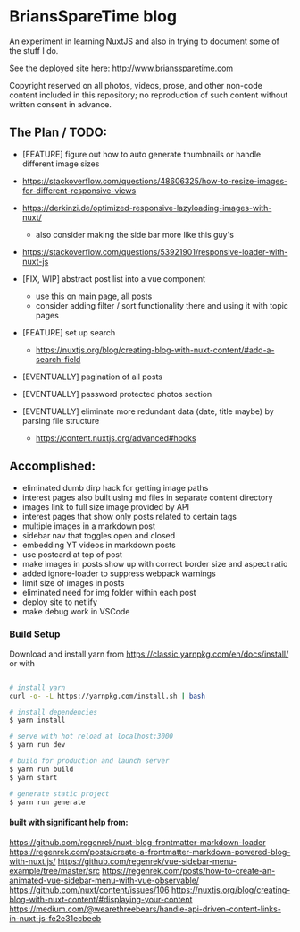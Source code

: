 # BriansSpareTime blog

An experiment in learning NuxtJS and also in trying to document some of the stuff I do.

See the deployed site here: http://www.brianssparetime.com

Copyright reserved on all photos, videos, prose, and other non-code content included in this repository; no reproduction of such content without written consent in advance.


## The Plan / TODO:
 - [FEATURE] figure out how to auto generate thumbnails or handle different image sizes
  - https://stackoverflow.com/questions/48606325/how-to-resize-images-for-different-responsive-views
  - https://derkinzi.de/optimized-responsive-lazyloading-images-with-nuxt/
    - also consider making the side bar more like this guy's
  - https://stackoverflow.com/questions/53921901/responsive-loader-with-nuxt-js

 - [FIX, WIP] abstract post list into a vue component
   - use this on main page, all posts
   - consider adding filter / sort functionality there and using it with topic pages
 - [FEATURE] set up search
    - https://nuxtjs.org/blog/creating-blog-with-nuxt-content/#add-a-search-field
 - [EVENTUALLY] pagination of all posts
 - [EVENTUALLY] password protected photos section
 - [EVENTUALLY] eliminate more redundant data (date, title maybe) by parsing file structure
   - https://content.nuxtjs.org/advanced#hooks


 ## Accomplished:
 - eliminated dumb dirp hack for getting image paths
 - interest pages also built using md files in separate content directory
 - images link to full size image provided by API
 - interest pages that show only posts related to certain tags
 - multiple images in a markdown post
 - sidebar nav that toggles open and closed
 - embedding YT videos in markdown posts
 - use postcard at top of post
 - make images in posts show up with correct border size and aspect ratio
 - added ignore-loader to suppress webpack warnings 
 - limit size of images in posts
 - eliminated need for img folder within each post
 - deploy site to netlify
 - make debug work in VSCode





### Build Setup

Download and install yarn from 
https://classic.yarnpkg.com/en/docs/install/
or with 


``` bash

# install yarn
curl -o- -L https://yarnpkg.com/install.sh | bash

# install dependencies
$ yarn install

# serve with hot reload at localhost:3000
$ yarn run dev

# build for production and launch server
$ yarn run build
$ yarn start

# generate static project
$ yarn run generate
```


#### built with significant help from:
https://github.com/regenrek/nuxt-blog-frontmatter-markdown-loader 
https://regenrek.com/posts/create-a-frontmatter-markdown-powered-blog-with-nuxt.js/
https://github.com/regenrek/vue-sidebar-menu-example/tree/master/src
https://regenrek.com/posts/how-to-create-an-animated-vue-sidebar-menu-with-vue-observable/
https://github.com/nuxt/content/issues/106
https://nuxtjs.org/blog/creating-blog-with-nuxt-content/#displaying-your-content
https://medium.com/@wearethreebears/handle-api-driven-content-links-in-nuxt-js-fe2e31ecbeeb
